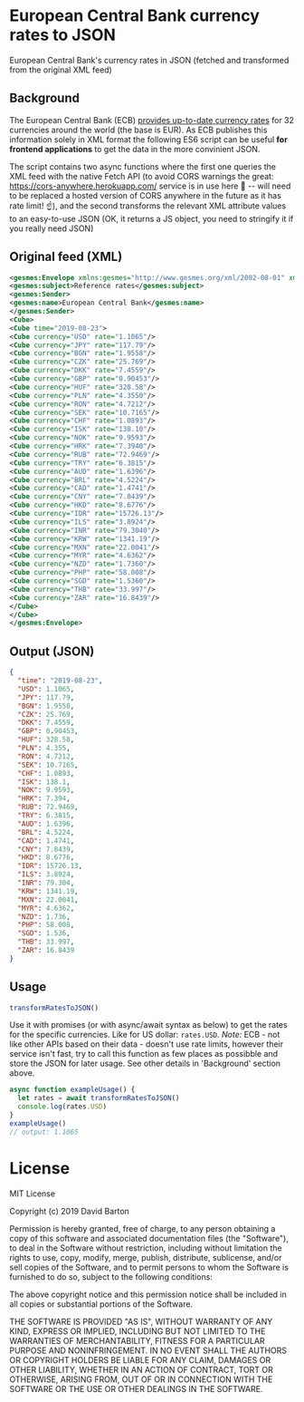 # European Central Bank currency rates to JSON

European Central Bank's currency rates in JSON (fetched and transformed from the original XML feed)

## Background

The European Central Bank (ECB) [provides up-to-date currency rates](https://www.ecb.europa.eu/stats/) for 32 currencies around the world (the base is EUR). As ECB publishes this information solely in XML format the following ES6 script can be useful **for frontend applications** to get the data in the more convinient JSON.

The script contains two async functions where the first one queries the XML feed with the native Fetch API (to avoid CORS warnings the great: https://cors-anywhere.herokuapp.com/ service is in use here 🙏 -- will need to be replaced a hosted version of CORS anywhere in the future as it has rate limit! ☝️), and the second transforms the relevant XML attribute values to an easy-to-use JSON (OK, it returns a JS object, you need to stringify it if you really need JSON)

## Original feed (XML)

```xml
<gesmes:Envelope xmlns:gesmes="http://www.gesmes.org/xml/2002-08-01" xmlns="http://www.ecb.int/vocabulary/2002-08-01/eurofxref">
<gesmes:subject>Reference rates</gesmes:subject>
<gesmes:Sender>
<gesmes:name>European Central Bank</gesmes:name>
</gesmes:Sender>
<Cube>
<Cube time="2019-08-23">
<Cube currency="USD" rate="1.1065"/>
<Cube currency="JPY" rate="117.79"/>
<Cube currency="BGN" rate="1.9558"/>
<Cube currency="CZK" rate="25.769"/>
<Cube currency="DKK" rate="7.4559"/>
<Cube currency="GBP" rate="0.90453"/>
<Cube currency="HUF" rate="328.58"/>
<Cube currency="PLN" rate="4.3550"/>
<Cube currency="RON" rate="4.7212"/>
<Cube currency="SEK" rate="10.7165"/>
<Cube currency="CHF" rate="1.0893"/>
<Cube currency="ISK" rate="138.10"/>
<Cube currency="NOK" rate="9.9593"/>
<Cube currency="HRK" rate="7.3940"/>
<Cube currency="RUB" rate="72.9469"/>
<Cube currency="TRY" rate="6.3815"/>
<Cube currency="AUD" rate="1.6396"/>
<Cube currency="BRL" rate="4.5224"/>
<Cube currency="CAD" rate="1.4741"/>
<Cube currency="CNY" rate="7.8439"/>
<Cube currency="HKD" rate="8.6776"/>
<Cube currency="IDR" rate="15726.13"/>
<Cube currency="ILS" rate="3.8924"/>
<Cube currency="INR" rate="79.3040"/>
<Cube currency="KRW" rate="1341.19"/>
<Cube currency="MXN" rate="22.0041"/>
<Cube currency="MYR" rate="4.6362"/>
<Cube currency="NZD" rate="1.7360"/>
<Cube currency="PHP" rate="58.008"/>
<Cube currency="SGD" rate="1.5360"/>
<Cube currency="THB" rate="33.997"/>
<Cube currency="ZAR" rate="16.8439"/>
</Cube>
</Cube>
</gesmes:Envelope>
```

## Output (JSON)

```json
{
  "time": "2019-08-23",
  "USD": 1.1065,
  "JPY": 117.79,
  "BGN": 1.9558,
  "CZK": 25.769,
  "DKK": 7.4559,
  "GBP": 0.90453,
  "HUF": 328.58,
  "PLN": 4.355,
  "RON": 4.7212,
  "SEK": 10.7165,
  "CHF": 1.0893,
  "ISK": 138.1,
  "NOK": 9.9593,
  "HRK": 7.394,
  "RUB": 72.9469,
  "TRY": 6.3815,
  "AUD": 1.6396,
  "BRL": 4.5224,
  "CAD": 1.4741,
  "CNY": 7.8439,
  "HKD": 8.6776,
  "IDR": 15726.13,
  "ILS": 3.8924,
  "INR": 79.304,
  "KRW": 1341.19,
  "MXN": 22.0041,
  "MYR": 4.6362,
  "NZD": 1.736,
  "PHP": 58.008,
  "SGD": 1.536,
  "THB": 33.997,
  "ZAR": 16.8439
}
```

## Usage

```javascript
transformRatesToJSON()
```

Use it with promises (or with async/await syntax as below) to get the rates for the specific currencies. Like for US dollar: `rates.USD`. _Note:_ ECB - not like other APIs based on their data - doesn't use rate limits, however their service isn't fast, try to call this function as few places as possibble and store the JSON for later usage.
See other details in 'Background' section above.

```javascript
async function exampleUsage() {
  let rates = await transformRatesToJSON()
  console.log(rates.USD)
}
exampleUsage()
// output: 1.1065
```

# License

MIT License

Copyright (c) 2019 David Barton

Permission is hereby granted, free of charge, to any person obtaining a copy
of this software and associated documentation files (the "Software"), to deal
in the Software without restriction, including without limitation the rights
to use, copy, modify, merge, publish, distribute, sublicense, and/or sell
copies of the Software, and to permit persons to whom the Software is
furnished to do so, subject to the following conditions:

The above copyright notice and this permission notice shall be included in all
copies or substantial portions of the Software.

THE SOFTWARE IS PROVIDED "AS IS", WITHOUT WARRANTY OF ANY KIND, EXPRESS OR
IMPLIED, INCLUDING BUT NOT LIMITED TO THE WARRANTIES OF MERCHANTABILITY,
FITNESS FOR A PARTICULAR PURPOSE AND NONINFRINGEMENT. IN NO EVENT SHALL THE
AUTHORS OR COPYRIGHT HOLDERS BE LIABLE FOR ANY CLAIM, DAMAGES OR OTHER
LIABILITY, WHETHER IN AN ACTION OF CONTRACT, TORT OR OTHERWISE, ARISING FROM,
OUT OF OR IN CONNECTION WITH THE SOFTWARE OR THE USE OR OTHER DEALINGS IN THE
SOFTWARE.
